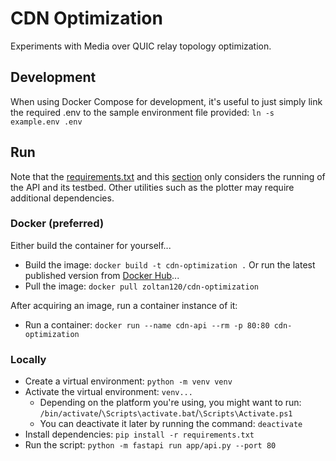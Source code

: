 # CDN Optimization

Experiments with Media over QUIC relay topology optimization.

## Development 

When using Docker Compose for development, it's useful to just simply link the required .env to the sample environment file provided: `ln -s example.env .env`

## Run

Note that the [requirements.txt](requirements.txt) and this [section](#run) only considers the running of the API and its testbed.
Other utilities such as the plotter may require additional dependencies.

### Docker (preferred)

Either build the container for yourself...
 * Build the image: `docker build -t cdn-optimization .`
Or run the latest published version from [Docker Hub](https://hub.docker.com/r/zoltan120/cdn-optimization)...
 * Pull the image: `docker pull zoltan120/cdn-optimization`

After acquiring an image, run a container instance of it:
 * Run a container: `docker run --name cdn-api --rm -p 80:80 cdn-optimization`

### Locally
 * Create a virtual environment: `python -m venv venv`
 * Activate the virtual environment: `venv...`
   * Depending on the platform you're using, you might want to run: `/bin/activate`/`\Scripts\activate.bat`/`\Scripts\Activate.ps1`
   * You can deactivate it later by running the command: `deactivate`
 * Install dependencies: `pip install -r requirements.txt`
 * Run the script: `python -m fastapi run app/api.py --port 80`
